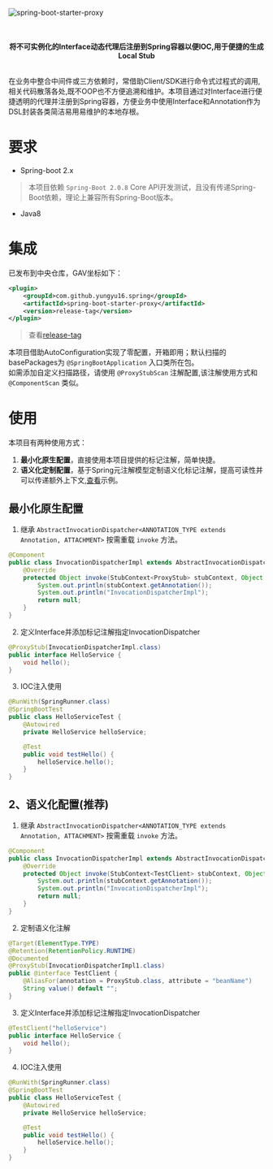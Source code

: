 ![spring-boot-starter-proxy](https://socialify.git.ci/yungyu16/spring-boot-starter-proxy/image?description=1&descriptionEditable=%E5%9F%BA%E4%BA%8ESpringBoot%E6%A0%B8%E5%BF%83API%E5%B0%81%E8%A3%85%E7%9A%84%E7%94%A8%E4%BA%8E%E4%BE%BF%E6%8D%B7%E7%94%9F%E6%88%90Stub%20Proxy%E7%9A%84Starter&language=1&logo=https%3A%2F%2Fraw.githubusercontent.com%2Fyungyu16%2Fcdn%2Fmaster%2Favatar.png&owner=1&pattern=Circuit%20Board&theme=Light)

<p align="center">
    <br/>
    <br/>
    <b>将不可实例化的Interface动态代理后注册到Spring容器以便IOC,用于便捷的生成Local Stub</b>
    <br/>
    <br/>
</p>

在业务中整合中间件或三方依赖时，常借助Client/SDK进行命令式过程式的调用,相关代码散落各处,既不OOP也不方便追溯和维护。本项目通过对Interface进行便捷透明的代理并注册到Spring容器，方便业务中使用Interface和Annotation作为DSL封装各类简洁易用易维护的本地存根。

# 要求
- Spring-boot 2.x
> 本项目依赖 `Spring-Boot 2.0.8` Core API开发测试，且没有传递Spring-Boot依赖，理论上兼容所有Spring-Boot版本。
- Java8

# 集成
已发布到中央仓库，GAV坐标如下：
```xml
<plugin>
    <groupId>com.github.yungyu16.spring</groupId>
    <artifactId>spring-boot-starter-proxy</artifactId>
    <version>release-tag</version>
</plugin>
```
> 查看[release-tag](https://github.com/yungyu16/spring-boot-starter-proxy/releases)

本项目借助AutoConfiguration实现了零配置，开箱即用；默认扫描的basePackages为 `@SpringBootApplication` 入口类所在包。     
如需添加自定义扫描路径，请使用 `@ProxyStubScan` 注解配置,该注解使用方式和 `@ComponentScan` 类似。

# 使用
本项目有两种使用方式：
1. **最小化原生配置**，直接使用本项目提供的标记注解，简单快捷。
1. **语义化定制配置**，基于Spring元注解模型定制语义化标记注解，提高可读性并可以传递额外上下文,[查看](./src/test/java/com/github/yungyu16/spring/proxy/example)示例。

## 最小化原生配置
1. 继承 `AbstractInvocationDispatcher<ANNOTATION_TYPE extends Annotation, ATTACHMENT>` 按需重载 `invoke` 方法。
```java
@Component
public class InvocationDispatcherImpl extends AbstractInvocationDispatcher<ProxyStub, Void> {
    @Override
    protected Object invoke(StubContext<ProxyStub> stubContext, Object proxy, Method method, Object[] args) throws Throwable {
        System.out.println(stubContext.getAnnotation());
        System.out.println("InvocationDispatcherImpl");
        return null;
    }
}
```
2. 定义Interface并添加标记注解指定InvocationDispatcher
```java
@ProxyStub(InvocationDispatcherImpl.class)
public interface HelloService {
    void hello();
}
```
3. IOC注入使用
```java
@RunWith(SpringRunner.class)
@SpringBootTest
public class HelloServiceTest {
    @Autowired
    private HelloService helloService;

    @Test
    public void testHello() {
        helloService.hello();
    }
}
```

## 2、语义化配置(推荐)
1. 继承 `AbstractInvocationDispatcher<ANNOTATION_TYPE extends Annotation, ATTACHMENT>` 按需重载 `invoke` 方法。
```java
@Component
public class InvocationDispatcherImpl extends AbstractInvocationDispatcher<TestClient, Void> {
    @Override
    protected Object invoke(StubContext<TestClient> stubContext, Object proxy, Method method, Object[] args) throws Throwable {
        System.out.println(stubContext.getAnnotation());
        System.out.println("InvocationDispatcherImpl");
        return null;
    }
}
```
2. 定制语义化注解
```java
@Target(ElementType.TYPE)
@Retention(RetentionPolicy.RUNTIME)
@Documented
@ProxyStub(InvocationDispatcherImpl1.class)
public @interface TestClient {
    @AliasFor(annotation = ProxyStub.class, attribute = "beanName")
    String value() default "";
}
```
3. 定义Interface并添加标记注解指定InvocationDispatcher
```java
@TestClient("helloService")
public interface HelloService {
    void hello();
}
```
4. IOC注入使用
```java
@RunWith(SpringRunner.class)
@SpringBootTest
public class HelloServiceTest {
    @Autowired
    private HelloService helloService;

    @Test
    public void testHello() {
        helloService.hello();
    }
}
```

